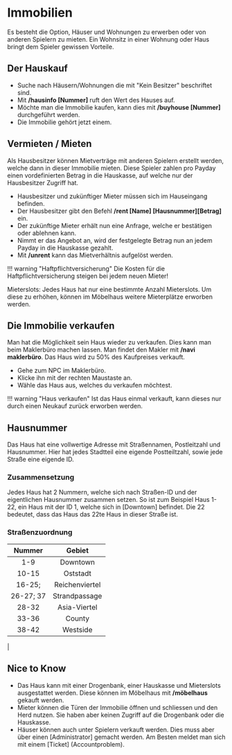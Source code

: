 # Immobilien 

Es besteht die Option, Häuser und Wohnungen zu erwerben oder von anderen Spielern zu mieten. Ein Wohnsitz in einer Wohnung oder Haus bringt dem Spieler gewissen Vorteile.

## Der Hauskauf

* Suche nach Häusern/Wohnungen die mit "Kein Besitzer" beschriftet sind.
* Mit **/hausinfo [Nummer]** ruft den Wert des Hauses auf.
* Möchte man die Immobilie kaufen, kann dies mit **/buyhouse [Nummer]** durchgeführt werden.
* Die Immobilie gehört jetzt einem.

## Vermieten / Mieten

Als Hausbesitzer können Mietverträge mit anderen Spielern erstellt werden, welche dann in dieser Immobilie mieten. Diese Spieler zahlen pro Payday einen vordefinierten Betrag in die Hauskasse, auf welche nur der Hausbesitzer Zugriff hat.

* Hausbesitzer und zukünftiger Mieter müssen sich im Hauseingang befinden.
* Der Hausbesitzer gibt den Befehl **/rent [Name] [Hausnummer][Betrag]** ein.
* Der zukünftige Mieter erhält nun eine Anfrage, welche er bestätigen oder ablehnen kann.
* Nimmt er das Angebot an, wird der festgelegte Betrag nun an jedem Payday in die Hauskasse gezahlt.
* Mit **/unrent** kann das Mietverhältnis aufgelöst werden.

!!! warning "Haftpflichtversicherung"
      Die Kosten für die Haftpflichtversicherung steigen bei jedem neuen Mieter!
  
Mieterslots: Jedes Haus hat nur eine bestimmte Anzahl Mieterslots. Um diese zu erhöhen, können im Möbelhaus weitere Mieterplätze erworben werden.

## Die Immobilie verkaufen

Man hat die Möglichkeit sein Haus wieder zu verkaufen. Dies kann man beim Maklerbüro machen lassen. Man findet den Makler mit **/navi maklerbüro**. Das Haus wird zu 50% des Kaufpreises verkauft.

* Gehe zum NPC im Maklerbüro.
* Klicke ihn mit der rechten Maustaste an.
* Wähle das Haus aus, welches du verkaufen möchtest.

!!! warning "Haus verkaufen"
        Ist das Haus einmal verkauft, kann dieses nur durch einen Neukauf zurück erworben werden.

## Hausnummer
Das Haus hat eine vollwertige Adresse mit Straßennamen, Postleitzahl und Hausnummer. Hier hat jedes Stadtteil eine eigende Postteiltzahl, sowie jede Straße eine eigende ID.

### Zusammensetzung
Jedes Haus hat 2 Nummern, welche sich nach Straßen-ID und der eigentlichen Hausnummer zusammen setzen. So ist zum Beispiel Haus 1-22, ein Haus mit der ID 1, welche sich in [Downtown] befindet. Die 22 bedeutet, dass das Haus das 22te Haus in dieser Straße ist.
### Straßenzuordnung
| Nummer | Gebiet |
|:-:|:-:|
| 1-9 | Downtown |
| 10-15 | Oststadt |
| 16-25;  | Reichenviertel |
| 26-27; 37 | Strandpassage |
| 28-32 | Asia-Viertel |
| 33-36 | County |
| 38-42 | Westside |
| 
   
## Nice to Know 

* Das Haus kann mit einer Drogenbank, einer Hauskasse und Mieterslots ausgestattet werden. Diese können im Möbelhaus mit **/möbelhaus** gekauft werden.
* Mieter können die Türen der Immobilie öffnen und schliessen und den Herd nutzen. Sie haben aber keinen Zugriff auf die Drogenbank oder die Hauskasse.
* Häuser können auch unter Spielern verkauft werden. Dies muss aber über einen [Administrator] gemacht werden. Am Besten meldet man sich mit einem [Ticket] (Accountproblem).
